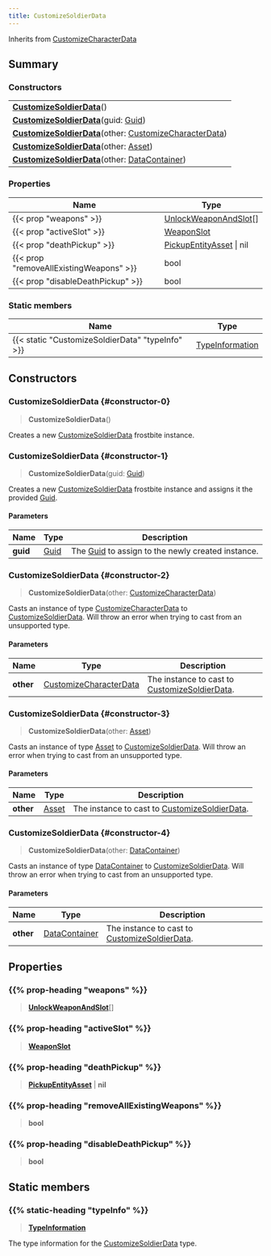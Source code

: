 ```yaml
---
title: CustomizeSoldierData
---
```


Inherits from [CustomizeCharacterData](/vext/ref/fb/customizecharacterdata)

## Summary

### Constructors

|  |
| --- |
| **[CustomizeSoldierData](#constructor-0)**() |
| **[CustomizeSoldierData](#constructor-1)**(guid: [Guid](/vext/ref/shared/type/guid)) |
| **[CustomizeSoldierData](#constructor-2)**(other: [CustomizeCharacterData](/vext/ref/fb/customizecharacterdata)) |
| **[CustomizeSoldierData](#constructor-3)**(other: [Asset](/vext/ref/fb/asset)) |
| **[CustomizeSoldierData](#constructor-4)**(other: [DataContainer](/vext/ref/shared/type/datacontainer)) |

### Properties

| Name | Type |
| ---- | ---- |
| {{< prop "weapons" >}} | [UnlockWeaponAndSlot](/vext/ref/fb/unlockweaponandslot)[] |
| {{< prop "activeSlot" >}} | [WeaponSlot](/vext/ref/fb/weaponslot) |
| {{< prop "deathPickup" >}} | [PickupEntityAsset](/vext/ref/fb/pickupentityasset) \| nil |
| {{< prop "removeAllExistingWeapons" >}} | bool |
| {{< prop "disableDeathPickup" >}} | bool |

### Static members

| Name | Type |
| ---- | ---- |
| {{< static "CustomizeSoldierData" "typeInfo" >}} | [TypeInformation](/vext/ref/shared/type/typeinformation) |

## Constructors

### CustomizeSoldierData {#constructor-0}

> **CustomizeSoldierData**()

Creates a new [CustomizeSoldierData](/vext/ref/fb/customizesoldierdata) frostbite instance.

### CustomizeSoldierData {#constructor-1}

> **CustomizeSoldierData**(guid: [Guid](/vext/ref/shared/type/guid))

Creates a new [CustomizeSoldierData](/vext/ref/fb/customizesoldierdata) frostbite instance and assigns it the provided [Guid](/vext/ref/shared/type/guid).

#### Parameters

| Name | Type | Description |
| ---- | ---- | ----------- |
| **guid** | [Guid](/vext/ref/shared/type/guid) | The [Guid](/vext/ref/shared/type/guid) to assign to the newly created instance. |

### CustomizeSoldierData {#constructor-2}

> **CustomizeSoldierData**(other: [CustomizeCharacterData](/vext/ref/fb/customizecharacterdata))

Casts an instance of type [CustomizeCharacterData](/vext/ref/fb/customizecharacterdata) to [CustomizeSoldierData](/vext/ref/fb/customizesoldierdata). Will throw an error when trying to cast from an unsupported type.

#### Parameters

| Name | Type | Description |
| ---- | ---- | ----------- |
| **other** | [CustomizeCharacterData](/vext/ref/fb/customizecharacterdata) | The instance to cast to [CustomizeSoldierData](/vext/ref/fb/customizesoldierdata). |

### CustomizeSoldierData {#constructor-3}

> **CustomizeSoldierData**(other: [Asset](/vext/ref/fb/asset))

Casts an instance of type [Asset](/vext/ref/fb/asset) to [CustomizeSoldierData](/vext/ref/fb/customizesoldierdata). Will throw an error when trying to cast from an unsupported type.

#### Parameters

| Name | Type | Description |
| ---- | ---- | ----------- |
| **other** | [Asset](/vext/ref/fb/asset) | The instance to cast to [CustomizeSoldierData](/vext/ref/fb/customizesoldierdata). |

### CustomizeSoldierData {#constructor-4}

> **CustomizeSoldierData**(other: [DataContainer](/vext/ref/shared/type/datacontainer))

Casts an instance of type [DataContainer](/vext/ref/shared/type/datacontainer) to [CustomizeSoldierData](/vext/ref/fb/customizesoldierdata). Will throw an error when trying to cast from an unsupported type.

#### Parameters

| Name | Type | Description |
| ---- | ---- | ----------- |
| **other** | [DataContainer](/vext/ref/shared/type/datacontainer) | The instance to cast to [CustomizeSoldierData](/vext/ref/fb/customizesoldierdata). |

## Properties

### {{% prop-heading "weapons" %}}

> **[UnlockWeaponAndSlot](/vext/ref/fb/unlockweaponandslot)**[]

### {{% prop-heading "activeSlot" %}}

> **[WeaponSlot](/vext/ref/fb/weaponslot)**

### {{% prop-heading "deathPickup" %}}

> **[PickupEntityAsset](/vext/ref/fb/pickupentityasset)** \| **nil**

### {{% prop-heading "removeAllExistingWeapons" %}}

> **bool**

### {{% prop-heading "disableDeathPickup" %}}

> **bool**

## Static members

### {{% static-heading "typeInfo" %}}

> **[TypeInformation](/vext/ref/shared/type/typeinformation)**

The type information for the [CustomizeSoldierData](/vext/ref/fb/customizesoldierdata) type.

